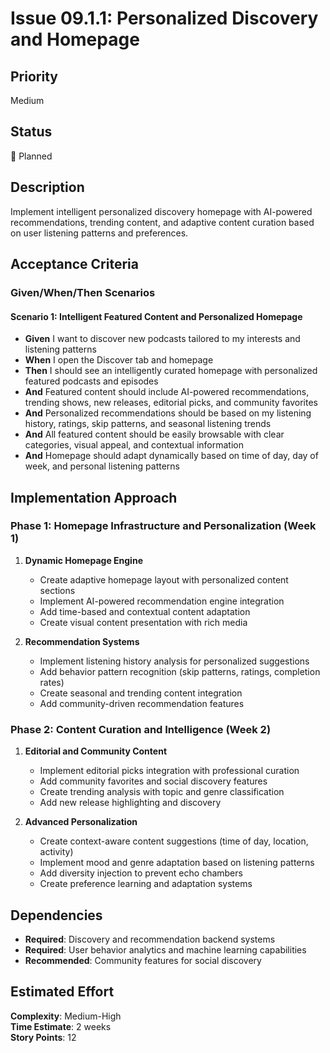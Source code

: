 # Issue 09.1.1: Personalized Discovery and Homepage

## Priority
Medium

## Status
🔄 Planned

## Description
Implement intelligent personalized discovery homepage with AI-powered recommendations, trending content, and adaptive content curation based on user listening patterns and preferences.

## Acceptance Criteria

### Given/When/Then Scenarios

#### Scenario 1: Intelligent Featured Content and Personalized Homepage
- **Given** I want to discover new podcasts tailored to my interests and listening patterns
- **When** I open the Discover tab and homepage
- **Then** I should see an intelligently curated homepage with personalized featured podcasts and episodes
- **And** Featured content should include AI-powered recommendations, trending shows, new releases, editorial picks, and community favorites
- **And** Personalized recommendations should be based on my listening history, ratings, skip patterns, and seasonal listening trends
- **And** All featured content should be easily browsable with clear categories, visual appeal, and contextual information
- **And** Homepage should adapt dynamically based on time of day, day of week, and personal listening patterns

## Implementation Approach

### Phase 1: Homepage Infrastructure and Personalization (Week 1)
1. **Dynamic Homepage Engine**
   - Create adaptive homepage layout with personalized content sections
   - Implement AI-powered recommendation engine integration
   - Add time-based and contextual content adaptation
   - Create visual content presentation with rich media

2. **Recommendation Systems**
   - Implement listening history analysis for personalized suggestions
   - Add behavior pattern recognition (skip patterns, ratings, completion rates)
   - Create seasonal and trending content integration
   - Add community-driven recommendation features

### Phase 2: Content Curation and Intelligence (Week 2)
1. **Editorial and Community Content**
   - Implement editorial picks integration with professional curation
   - Add community favorites and social discovery features
   - Create trending analysis with topic and genre classification
   - Add new release highlighting and discovery

2. **Advanced Personalization**
   - Create context-aware content suggestions (time of day, location, activity)
   - Implement mood and genre adaptation based on listening patterns
   - Add diversity injection to prevent echo chambers
   - Create preference learning and adaptation systems

## Dependencies
- **Required**: Discovery and recommendation backend systems
- **Required**: User behavior analytics and machine learning capabilities
- **Recommended**: Community features for social discovery

## Estimated Effort
**Complexity**: Medium-High  
**Time Estimate**: 2 weeks  
**Story Points**: 12